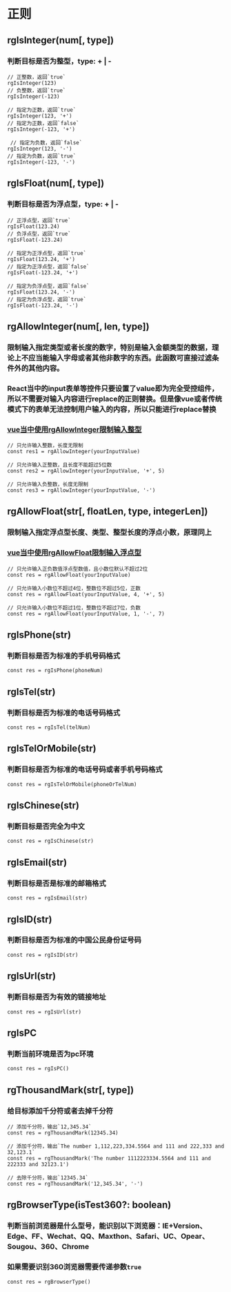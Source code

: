 # 正则

## rgIsInteger(num[, type])

### 判断目标是否为整型，type: + | -

```
// 正整数，返回`true`
rgIsInteger(123)
// 负整数，返回`true`
rgIsInteger(-123)

// 指定为正数，返回`true`
rgIsInteger(123, '+')
// 指定为正数，返回`false`
rgIsInteger(-123, '+')
 
 // 指定为负数，返回`false`
rgIsInteger(123, '-')
// 指定为负数，返回`true`
rgIsInteger(-123, '-')
```

## rgIsFloat(num[, type])

### 判断目标是否为浮点型，type: + | -

```
// 正浮点型，返回`true`
rgIsFloat(123.24)
// 负浮点型，返回`true`
rgIsFloat(-123.24)
 
// 指定为正浮点型，返回`true`
rgIsFloat(123.24, '+')
// 指定为正浮点型，返回`false`
rgIsFloat(-123.24, '+')
 
// 指定为负浮点型，返回`false`
rgIsFloat(123.24, '-')
// 指定为负浮点型，返回`true`
rgIsFloat(-123.24, '-')
```

## rgAllowInteger(num[, len, type])

### 限制输入指定类型或者长度的数字，特别是输入金额类型的数据，理论上不应当能输入字母或者其他非数字的东西。此函数可直接过滤条件外的其他内容。
### React当中的input表单等控件只要设置了value即为完全受控组件，所以不需要对输入内容进行replace的正则替换。但是像vue或者传统模式下的表单无法控制用户输入的内容，所以只能进行replace替换
### [vue当中使用rgAllowInteger限制输入整型](http://jsrun.pro/PvfKp/edit)

```
// 只允许输入整数，长度无限制
const res1 = rgAllowInteger(yourInputValue)

// 只允许输入正整数，且长度不能超过5位数
const res2 = rgAllowInteger(yourInputValue, '+', 5)

// 只允许输入负整数，长度无限制
const res3 = rgAllowInteger(yourInputValue, '-')
```

## rgAllowFloat(str[, floatLen, type, integerLen])

### 限制输入指定浮点型长度、类型、整型长度的浮点小数，原理同上
### [vue当中使用rgAllowFloat限制输入浮点型](http://jsrun.pro/EvfKp/edit)

```
// 只允许输入正负数值浮点型数值，且小数位默认不超过2位
const res = rgAllowFloat(yourInputValue)
 
// 只允许输入小数位不超过4位，整数位不超过5位，正数
const res = rgAllowFloat(yourInputValue, 4, '+', 5)
 
// 只允许输入小数位不超过1位，整数位不超过7位，负数
const res = rgAllowFloat(yourInputValue, 1, '-', 7)
```

## rgIsPhone(str)

### 判断目标是否为标准的手机号码格式

```
const res = rgIsPhone(phoneNum)
```

## rgIsTel(str)

### 判断目标是否为标准的电话号码格式

```
const res = rgIsTel(telNum)
```

## rgIsTelOrMobile(str)

### 判断目标是否为标准的电话号码或者手机号码格式

```
const res = rgIsTelOrMobile(phoneOrTelNum)
```

## rgIsChinese(str)

### 判断目标是否完全为中文

```
const res = rgIsChinese(str)
```

## rgIsEmail(str)

### 判断目标是否是标准的邮箱格式

```
const res = rgIsEmail(str)
```

## rgIsID(str)

### 判断目标是否为标准的中国公民身份证号码

```
const res = rgIsID(str)
```

## rgIsUrl(str)

### 判断目标是否为有效的链接地址

```
const res = rgIsUrl(str)
```

## rgIsPC

### 判断当前环境是否为pc环境

```
const res = rgIsPC()
```

## rgThousandMark(str[, type])

### 给目标添加千分符或者去掉千分符

```
// 添加千分符，输出`12,345.34`
const res = rgThousandMark(12345.34)

// 添加千分符，输出`The number 1,112,223,334.5564 and 111 and 222,333 and 32,123.1`
const res = rgThousandMark('The number 1112223334.5564 and 111 and 222333 and 32123.1')

// 去除千分符，输出`12345.34`
const res = rgThousandMark('12,345.34', '-')
```

## rgBrowserType(isTest360?: boolean)

### 判断当前浏览器是什么型号，能识别以下浏览器：IE+Version、Edge、FF、Wechat、QQ、Maxthon、Safari、UC、Opear、Sougou、360、Chrome
### 如果需要识别360浏览器需要传递参数`true`

```
const res = rgBrowserType()
```

